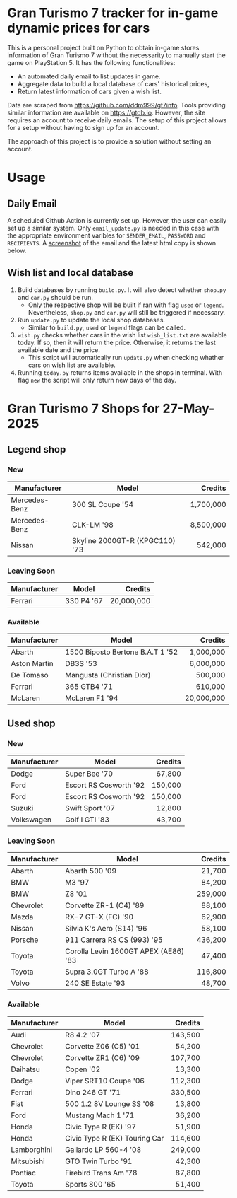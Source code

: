 # Gran Turismo 7 tracker for in-game dynamic prices for cars

This is a personal project built on Python to obtain in-game stores information of Gran Turismo 7 without the necessarity to manually start the game on PlayStation 5. It has the following functionalities:

- An automated daily email to list updates in game.
- Aggregate data to build a local database of cars' historical prices,
- Return latest information of cars given a wish list.

Data are scraped from https://github.com/ddm999/gt7info. Tools providing similar information are available on https://gtdb.io. However, the site requires an account to receive daily emails. The setup of this project allows for a setup without having to sign up for an account.

The approach of this project is to provide a solution without setting an account.

# Usage

## Daily Email

A scheduled Github Action is currently set up. However, the user can easily set up a similar system. Only `email_update.py` is needed in this case with the appropriate environment varibles for `SENDER_EMAIL`, `PASSWORD` and `RECIPIENTS`. A [screenshot](https://raw.githubusercontent.com/marcohoucheng/Gran-Turismo-7-Price-Tracker/main/data/email_screenshot.png) of the email and the latest html copy is shown below.

## Wish list and local database

1. Build databases by running `build.py`. It will also detect whether `shop.py` and `car.py` should be run.
    - Only the respective shop will be built if ran with flag `used` or `legend`. Nevertheless, `shop.py` and `car.py` will still be triggered if necessary.
2. Run `update.py` to update the local shop databases.
    - Similar to `build.py`, `used` or `legend` flags can be called.
3. `wish.py` checks whether cars in the wish list `wish_list.txt` are available today. If so, then it will return the price. Otherwise, it returns the last available date and the price.
    - This script will automatically run `update.py` when checking whather cars on wish list are available.
4. Running `today.py` returns items available in the shops in terminal. With flag `new` the script will only return new days of the day.


# Gran Turismo 7 Shops for 27-May-2025



## Legend shop

### New
 | Manufacturer | Model | Credits |
 | --- | --- | --: |
|Mercedes-Benz|300 SL Coupe '54|1,700,000|
|Mercedes-Benz|CLK-LM '98|8,500,000|
|Nissan|Skyline 2000GT-R (KPGC110) '73|542,000|

### Leaving Soon
 | Manufacturer | Model | Credits |
 | --- | --- | --: |
|Ferrari|330 P4 '67|20,000,000|

### Available
 | Manufacturer | Model | Credits |
 | --- | --- | --: |
|Abarth|1500 Biposto Bertone B.A.T 1 '52|1,000,000|
|Aston Martin|DB3S '53|6,000,000|
|De Tomaso|Mangusta (Christian Dior)|500,000|
|Ferrari|365 GTB4 '71|610,000|
|McLaren|McLaren F1 '94|20,000,000|


## Used shop

### New
 | Manufacturer | Model | Credits |
 | --- | --- | --: |
|Dodge|Super Bee '70|67,800|
|Ford|Escort RS Cosworth '92|150,000|
|Ford|Escort RS Cosworth '92|150,000|
|Suzuki|Swift Sport '07|12,800|
|Volkswagen|Golf I GTI '83|43,700|

### Leaving Soon
 | Manufacturer | Model | Credits |
 | --- | --- | --: |
|Abarth|Abarth 500 '09|21,700|
|BMW|M3 '97|84,200|
|BMW|Z8 '01|259,000|
|Chevrolet|Corvette ZR-1 (C4) '89|88,100|
|Mazda|RX-7 GT-X (FC) '90|62,900|
|Nissan|Silvia K's Aero (S14) '96|58,100|
|Porsche|911 Carrera RS CS (993) '95|436,200|
|Toyota|Corolla Levin 1600GT APEX (AE86) '83|47,400|
|Toyota|Supra 3.0GT Turbo A '88|116,800|
|Volvo|240 SE Estate '93|48,700|

### Available
 | Manufacturer | Model | Credits |
 | --- | --- | --: |
|Audi|R8 4.2 '07|143,500|
|Chevrolet|Corvette Z06 (C5) '01|54,200|
|Chevrolet|Corvette ZR1 (C6) '09|107,700|
|Daihatsu|Copen '02|13,300|
|Dodge|Viper SRT10 Coupe '06|112,300|
|Ferrari|Dino 246 GT '71|330,500|
|Fiat|500 1.2 8V Lounge SS '08|13,800|
|Ford|Mustang Mach 1 '71|36,200|
|Honda|Civic Type R (EK) '97|51,900|
|Honda|Civic Type R (EK) Touring Car|114,600|
|Lamborghini|Gallardo LP 560-4 '08|249,000|
|Mitsubishi|GTO Twin Turbo '91|42,300|
|Pontiac|Firebird Trans Am '78|87,800|
|Toyota|Sports 800 '65|51,400|

